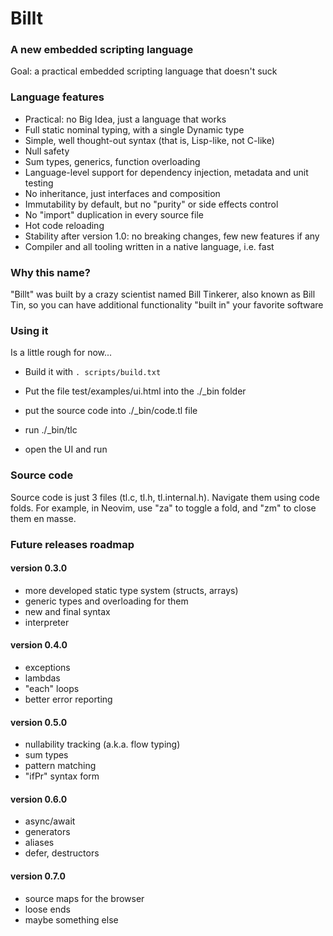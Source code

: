 # Billt
### A new embedded scripting language

Goal: a practical embedded scripting language that doesn't suck


### Language features
* Practical: no Big Idea, just a language that works
* Full static nominal typing, with a single Dynamic type
* Simple, well thought-out syntax (that is, Lisp-like, not C-like)
* Null safety
* Sum types, generics, function overloading
* Language-level support for dependency injection, metadata and unit testing
* No inheritance, just interfaces and composition
* Immutability by default, but no "purity" or side effects control
* No "import" duplication in every source file
* Hot code reloading
* Stability after version 1.0: no breaking changes, few new features if any
* Compiler and all tooling written in a native language, i.e. fast

### Why this name?

"Billt" was built by a crazy scientist named Bill Tinkerer, also known as Bill Tin, so you can have
additional functionality "built in" your favorite software

### Using it

Is a little rough for now...

- Build it with `. scripts/build.txt`

- Put the file test/examples/ui.html into the ./_bin folder

- put the source code into ./_bin/code.tl file

- run ./_bin/tlc

- open the UI and run

### Source code

Source code is just 3 files (tl.c, tl.h, tl.internal.h). Navigate them using code folds. For example, in Neovim,
use "za" to toggle a fold, and "zm" to close them en masse.


### Future releases roadmap

#### version 0.3.0
* more developed static type system (structs, arrays)
* generic types and overloading for them
* new and final syntax 
* interpreter

#### version 0.4.0
* exceptions
* lambdas
* "each" loops
* better error reporting
    
#### version 0.5.0
* nullability tracking (a.k.a. flow typing)
* sum types
* pattern matching
* "ifPr" syntax form
    
#### version 0.6.0
* async/await
* generators
* aliases
* defer, destructors
    
#### version 0.7.0
* source maps for the browser 
* loose ends
* maybe something else
    
